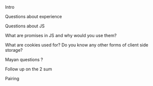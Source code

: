 Intro 

Questions about experience 

Questions about JS  

What are promises in JS and why would you use them? 

What are cookies used for?  Do you know any other forms of client side storage? 

Mayan questions ? 

Follow up on the 2 sum 

Pairing
